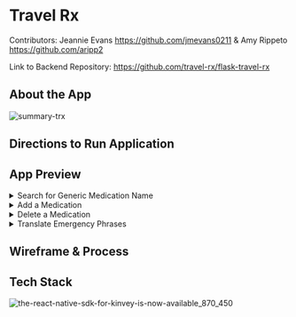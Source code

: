 # Travel Rx

Contributors: Jeannie Evans https://github.com/jmevans0211 & Amy Rippeto https://github.com/aripp2

Link to Backend Repository: https://github.com/travel-rx/flask-travel-rx


## About the App



![summary-trx](https://user-images.githubusercontent.com/48900496/72025392-3b6ee400-3235-11ea-917f-8a80c1f51175.gif)

## Directions to Run Application

## App Preview
<details>
<summary>Search for Generic Medication Name</summary>
  ![trx-find-generic](https://user-images.githubusercontent.com/48900496/72026035-5b9fa280-3237-11ea-88e6-0bd18a376d34.gif)

</details>

<details>
<summary>Add a Medication</summary>
![trx-PLEASEWORK](https://user-images.githubusercontent.com/48900496/72026501-e208b400-3238-11ea-954f-cd89a7f13ae4.gif)
</details>

<details>
<summary>Delete a Medication</summary>
  ![trx-delete-medication](https://user-images.githubusercontent.com/48900496/72025983-2e52f480-3237-11ea-97a1-e0a3fc46e2e6.gif)
</details>

<details>
<summary>Translate Emergency Phrases</summary>
![trx-new-translate](https://user-images.githubusercontent.com/48900496/72026251-17f96880-3238-11ea-84cc-ad8c91a4df98.gif)
</details>



## Wireframe & Process

## Tech Stack

![the-react-native-sdk-for-kinvey-is-now-available_870_450](https://user-images.githubusercontent.com/48900496/72025458-69ecbf00-3235-11ea-8527-61f802163230.png)

